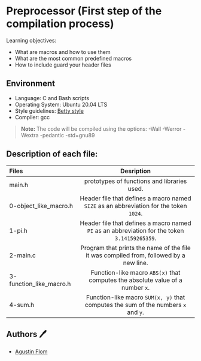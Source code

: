# Preprocessor (First step of the compilation process)

Learning objectives:

* What are macros and how to use them
* What are the most common predefined macros
* How to include guard your header files

## Environment

* Language: C and Bash scripts
* Operating System: Ubuntu 20.04 LTS
* Style guidelines: [Betty style](https://github.com/holbertonschool/Betty/wiki)
* Compiler: gcc 
 > **Note:** The code will be compiled using the options: -Wall -Werror -Wextra -pedantic -std=gnu89

## Description of each file:

 | Files          |Desription
 |:----------------|:-------------------------------:|
 |main.h | prototypes of functions and libraries used.
 |0-object_like_macro.h |Header file that defines a macro named ``SIZE`` as an abbreviation for the token ``1024``.
 |1-pi.h |Header file that defines a macro named ``PI`` as an abbreviation for the token ``3.14159265359``.
 |2-main.c |Program that prints the name of the file it was compiled from, followed by a new line.
 |3-function_like_macro.h |Function-like macro ``ABS(x)`` that computes the absolute value of a number ``x``.
 |4-sum.h |Function-like macro ``SUM(x, y)`` that computes the sum of the numbers ``x`` and ``y``.

## Authors :pen:

 * [Agustin Flom](https://www.linkedin.com/in/agustin-f/)
